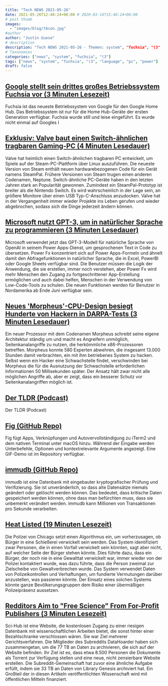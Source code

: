 ```yaml
---
title: "Tech NEWS 2021-05-26"
date: 2021-05-26T12:40:24+06:00 # 2020-03-14T15:40:24+06:00
# post thumb
images:
  - "images/blog/tbcon.jpg"
#author
author: "Justin Guese"
# description
description: "Tech NEWS 2021-05-26 - Themen: system", "fuchsia", "(3"
# Taxonomies
categories: ["news", "system", "fuchsia", "(3"]
tags: ["news", "system", "fuchsia", "(3", "language", "pc", "power"]
draft: false
---
```


## [Google stellt sein drittes großes Betriebssystem Fuchsia vor (3 Minuten Lesezeit)](https://arstechnica.com/gadgets/2021/05/google-launches-its-third-major-operating-system-fuchsia/)

 Fuchsia ist das neueste Betriebssystem von Google für den Google Home Hub. Das Betriebssystem ist nur für die Home Hub-Geräte der ersten Generation verfügbar. Fuchsia wurde still und leise eingeführt. Es wurde nicht einmal auf Googles I

## [Exklusiv: Valve baut einen Switch-ähnlichen tragbaren Gaming-PC (4 Minuten Lesedauer)](https://arstechnica.com/gaming/2021/05/exclusive-valve-is-making-a-switch-like-portable-gaming-pc/)

 Valve hat heimlich einen Switch-ähnlichen tragbaren PC entwickelt, um Spiele auf der Steam-PC-Plattform über Linux auszuführen. Die neueste Version von Steam enthält neuen hardwarebezogenen Code für ein Gerät namens SteamPal. Frühere Versionen von Steam trugen einen anderen Codenamen, Neptune. Switch-ähnliche PC-Geräte haben in den letzten Jahren stark an Popularität gewonnen. Zumindest ein SteamPal-Prototyp ist breiter als die Nintendo Switch. Es wird wahrscheinlich in der Lage sein, an größere Monitore über einen USB Typ-C-Anschluss anzudocken. Valve hat in der Vergangenheit immer wieder Projekte ins Leben gerufen und wieder abgebrochen, sodass sich die Dinge jederzeit ändern können.

## [Microsoft nutzt GPT-3, um in natürlicher Sprache zu programmieren (3 Minuten Lesedauer)](https://techcrunch.com/2021/05/25/microsoft-uses-gpt-3-to-let-you-code-in-natural-language/)

 Microsoft verwendet jetzt das GPT-3-Modell für natürliche Sprache von OpenAI in seinem Power Apps-Dienst, um gesprochenen Text in Code zu übersetzen. Power Fx konzentriert sich auf Power Apps-Formeln und ähnelt damit den Abfragefunktionen in natürlicher Sprache, die in Excel, PowerBI oder Google Sheets verfügbar sind. Die Benutzer müssen die Logik der Anwendung, die sie erstellen, immer noch verstehen, aber Power Fx wird mehr Menschen den Zugang zu fortgeschrittener App-Erstellung ermöglichen und auch dabei helfen, Menschen in der Verwendung von Low-Code-Tools zu schulen. Die neuen Funktionen werden für Benutzer in Nordamerika ab Ende Juni verfügbar sein.

## [Neues 'Morpheus'-CPU-Design besiegt Hunderte von Hackern in DARPA-Tests (3 Minuten Lesedauer)](https://www.extremetech.com/computing/323107-new-morpheus-cpu-design-defeats-hundreds-of-hackers-in-darpa-tests)

 Ein neuer Prozessor mit dem Codenamen Morpheus schreibt seine eigene Architektur ständig um und macht es Angreifern unmöglich, Seitenkanalangriffe zu nutzen, die herkömmliche x86-Prozessoren betreffen. Morpheus konnte 580 Experten abwehren, die insgesamt 13.000 Stunden damit verbrachten, ein mit ihm betriebenes System zu hacken. Selbst wenn ein Hacker eine Schwachstelle findet, verschwinden bei Morpheus die für die Ausnutzung der Schwachstelle erforderlichen Informationen 50 Millisekunden später. Der Ansatz hält zwar nicht alle möglichen Angriffe ab, aber er zeigt, dass ein besserer Schutz vor Seitenkanalangriffen möglich ist.

## [Der TLDR (Podcast)](https://www.tldrnewsletter.com/podcast/1/01000179a824f0e1-44883588-a59d-45ce-85c1-f7858045dc00-000000/okT3ZNUx6QGAV2GGjEGnW6Wts89f0p7aQOFOxRH5e8Q=194)

 Der TLDR (Podcast)

## [Fig (GitHub Repo)](https://github.com/withfig/autocomplete)

 Fig fügt Apps, Verknüpfungen und Autovervollständigung zu iTerm2 und dem nativen Terminal unter macOS hinzu. Während der Eingabe werden Unterbefehle, Optionen und kontextrelevante Argumente angezeigt. Eine GIF-Demo ist im Repository verfügbar.

## [immudb (GitHub Repo)](https://github.com/codenotary/immudb)

 immudb ist eine Datenbank mit eingebauter kryptografischer Prüfung und Verifizierung. Sie ist unveränderlich, so dass alte Datensätze niemals geändert oder gelöscht werden können. Das bedeutet, dass kritische Daten gespeichert werden können, ohne dass man befürchten muss, dass sie unbemerkt verändert werden. immudb kann Millionen von Transaktionen pro Sekunde verarbeiten.

## [Heat Listed (19 Minuten Lesezeit)](https://www.theverge.com/22444020/chicago-pd-predictive-policing-heat-list)

 Die Polizei von Chicago setzt einen Algorithmus ein, um vorherzusagen, ob Bürger in eine Schießerei verwickelt sein werden. Das System identifiziert zwar Personen, die in einen Vorfall verwickelt sein könnten, sagt aber nicht, auf welcher Seite der Bürger stehen könnte. Dies führte dazu, dass ein Bürger, der noch nie in eine Gewalttat verwickelt war, immer wieder von der Polizei kontaktiert wurde, was dazu führte, dass die Person zweimal zur Zielscheibe von Gewaltverbrechen wurde. Das System verwendet Daten von Polizeikontrollen und Verhaftungen, um fundierte Vermutungen darüber anzustellen, was passieren könnte. Der Einsatz eines solchen Systems könnte ganze Bevölkerungsgruppen dem Risiko einer übermäßigen Polizeipräsenz aussetzen.

## [Redditors Aim to "Free Science" From For-Profit Publishers (3 Minuten Lesezeit)](https://interestingengineering.com/redditors-aim-to-free-science-from-for-profit-publishers)

 Sci-Hub ist eine Website, die kostenlosen Zugang zu einer riesigen Datenbank mit wissenschaftlichen Arbeiten bietet, die sonst hinter einer Bezahlschranke verschlossen wären. Sie war Ziel mehrerer Gerichtsverfahren. Die Mitglieder des Subreddits DataHoarder haben sich zusammengetan, um die 77 TB an Daten zu archivieren, die sich auf der Website befinden. Ihr Ziel ist es, dass etwa 8.500 Personen die Dokumente als Torrent zur Verfügung stellen und eine neue, nicht zensierbare Website erstellen. Die Subreddit-Gemeinschaft hat zuvor eine ähnliche Aufgabe erfüllt, indem sie 33 TB an Daten von Library Genesis archiviert hat. Ein Großteil der in diesen Artikeln veröffentlichten Wissenschaft wird mit öffentlichen Mitteln finanziert.

